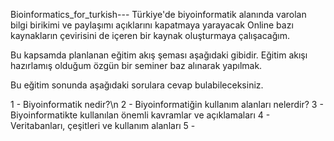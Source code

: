 Bioinformatics_for_turkish---
Türkiye'de biyoinformatik alanında varolan bilgi birikimi ve paylaşımı açıklarını kapatmaya yarayacak
Online bazı kaynakların çevirisini de içeren bir kaynak oluşturmaya çalışacağım.

Bu kapsamda planlanan eğitim akış şeması aşağıdaki gibidir. Eğitim akışı hazırlamış olduğum özgün bir seminer baz alınarak yapılmak.


Bu eğitim sonunda aşağıdaki sorulara cevap bulabileceksiniz.

1 - Biyoinformatik nedir?\n
2 - Biyoinformatiğin kullanım alanları nelerdir?
3 - Biyoinformatikte kullanılan önemli kavramlar ve açıklamaları
4 - Veritabanları, çeşitleri ve kullanım alanları
5 - 

